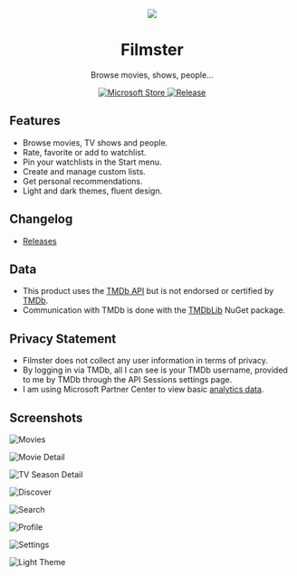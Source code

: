 <p align="center">
  <img src="logo/filmster-wide-small.png?raw=true">
</p>

<h1 align="center">
  Filmster
</h1>

<p align="center">
  Browse movies, shows, people…
</p>

<p align="center">
  <a href="https://www.microsoft.com/store/apps/9P6DHMBWPWS3">
    <img src="https://img.shields.io/badge/download-Microsoft%20Store-blue" alt="Microsoft Store" />
  </a>
  <a href="https://github.com/angyanmark/Filmster/releases">
    <img src="https://img.shields.io/github/v/release/angyanmark/Filmster" alt="Release" />
  </a>
</p>

## Features
* Browse movies, TV shows and people.
* Rate, favorite or add to watchlist.
* Pin your watchlists in the Start menu.
* Create and manage custom lists.
* Get personal recommendations.
* Light and dark themes, fluent design.

## Changelog
* [Releases](https://github.com/angyanmark/Filmster/releases)

## Data
* This product uses the [TMDb API](https://www.themoviedb.org/documentation/api) but is not endorsed or certified by [TMDb](https://www.themoviedb.org/).
* Communication with TMDb is done with the [TMDbLib](https://github.com/LordMike/TMDbLib) NuGet package.

## Privacy Statement
* Filmster does not collect any user information in terms of privacy.
* By logging in via TMDb, all I can see is your TMDb username, provided to me by TMDb through the API Sessions settings page.
* I am using Microsoft Partner Center to view basic [analytics data](https://docs.microsoft.com/en-us/windows/uwp/publish/analytics).

## Screenshots
![Movies](screenshots/01_movies.png?raw=true "Movies")

![Movie Detail](screenshots/02_movie_detail.png?raw=true "Movie Detail")

![TV Season Detail](screenshots/03_tv_season_detail.png?raw=true "TV Season Detail")

![Discover](screenshots/04_discover.png?raw=true "Discover")

![Search](screenshots/05_search.png?raw=true "Search")

![Profile](screenshots/06_profile.png?raw=true "Profile")

![Settings](screenshots/07_settings.png?raw=true "Settings")

![Light Theme](screenshots/08_light_theme.png?raw=true "Light Theme")
